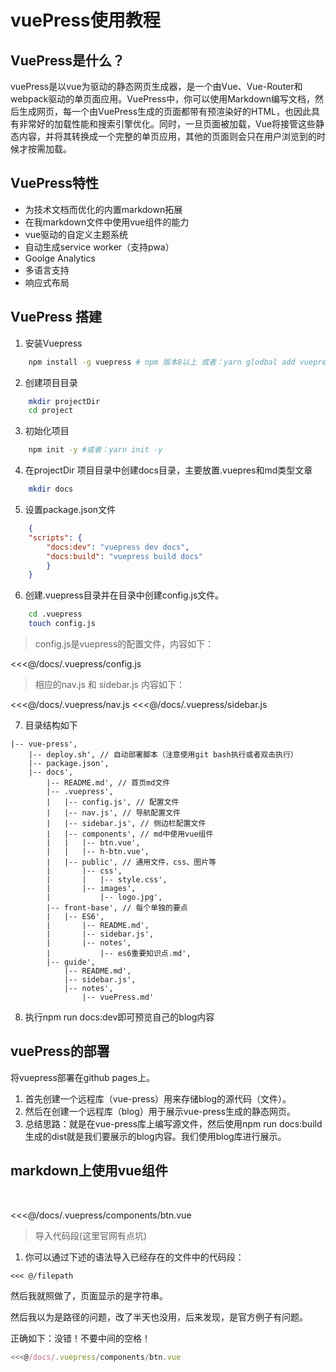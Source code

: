 # vuePress使用教程
## VuePress是什么？
vuePress是以vue为驱动的静态网页生成器，是一个由Vue、Vue-Router和webpack驱动的单页面应用。VuePress中，你可以使用Markdown编写文档，然后生成网页，每一个由VuePress生成的页面都带有预渲染好的HTML，也因此具有非常好的加载性能和搜索引擎优化。同时，一旦页面被加载，Vue将接管这些静态内容，并将其转换成一个完整的单页应用，其他的页面则会只在用户浏览到的时候才按需加载。

## VuePress特性
- 为技术文档而优化的内置markdown拓展
- 在我markdown文件中使用vue组件的能力
- vue驱动的自定义主题系统
- 自动生成service worker（支持pwa）
- Goolge Analytics
- 多语言支持
- 响应式布局

## VuePress 搭建
1. 安装Vuepress
```bash
    npm install -g vuepress # npm 版本8以上 或者：yarn glodbal add vuepress
```

2. 创建项目目录
```bash
    mkdir projectDir
    cd project
```

3. 初始化项目
``` bash
    npm init -y #或者：yarn init -y
```

4. 在projectDir 项目目录中创建docs目录，主要放置.vuepres和md类型文章
```bash
    mkdir docs
```

5. 设置package.json文件
```json
    {
    "scripts": {
        "docs:dev": "vuepress dev docs",
        "docs:build": "vuepress build docs"
        }
    }
```
6. 创建.vuepress目录并在目录中创建config.js文件。
```bash
    cd .vuepress
    touch config.js
```
> config.js是vuepress的配置文件，内容如下：

<<<@/docs/.vuepress/config.js

> 相应的nav.js 和 sidebar.js 内容如下：

<<<@/docs/.vuepress/nav.js
<<<@/docs/.vuepress/sidebar.js


7. 目录结构如下
```
|-- vue-press',
    |-- deploy.sh', // 自动部署脚本（注意使用git bash执行或者双击执行）
    |-- package.json',
    |-- docs',
        |-- README.md', // 首页md文件
        |-- .vuepress',
        |   |-- config.js', // 配置文件
        |   |-- nav.js', // 导航配置文件
        |   |-- sidebar.js', // 侧边栏配置文件
        |   |-- components', // md中使用vue组件
        |   |   |-- btn.vue',
        |   |   |-- h-btn.vue',
        |   |-- public', // 通用文件，css、图片等
        |       |-- css',
        |       |   |-- style.css',
        |       |-- images',
        |           |-- logo.jpg',
        |-- front-base', // 每个单独的要点
        |   |-- ES6',
        |       |-- README.md',
        |       |-- sidebar.js',
        |       |-- notes',
        |           |-- es6重要知识点.md',
        |-- guide',
            |-- README.md',
            |-- sidebar.js',
            |-- notes',
                |-- vuePress.md'
```

8. 执行npm run docs:dev即可预览自己的blog内容

## vuePress的部署
将vuepress部署在github pages上。
1. 首先创建一个远程库（vue-press）用来存储blog的源代码（文件）。
2. 然后在创建一个远程库（blog）用于展示vue-press生成的静态网页。
3. 总结思路：就是在vue-press库上编写源文件，然后使用npm run docs:build生成的dist就是我们要展示的blog内容。我们使用blog库进行展示。

## markdown上使用vue组件
<br/>
<btn/>

<<<@/docs/.vuepress/components/btn.vue

>导入代码段(这里官网有点坑)

1. 你可以通过下述的语法导入已经存在的文件中的代码段：
```
<<< @/filepath
```
然后我就照做了，页面显示的是字符串。

然后我以为是路径的问题，改了半天也没用，后来发现，是官方例子有问题。

正确如下：没错！不要中间的空格！
```js
<<<@/docs/.vuepress/components/btn.vue
```